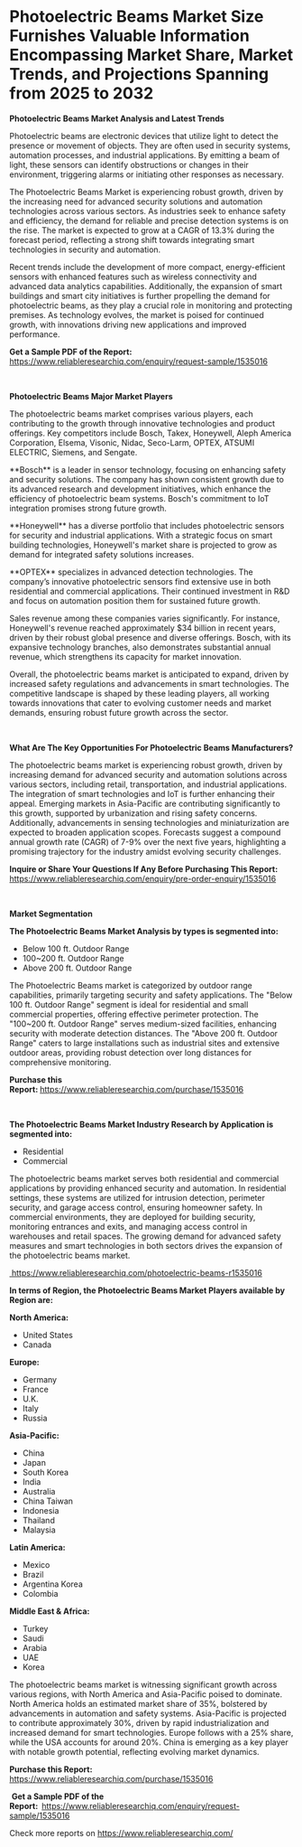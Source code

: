 <p><h1>Photoelectric Beams Market Size Furnishes Valuable Information Encompassing Market Share, Market Trends, and Projections Spanning from 2025 to 2032</h1></p><p><strong>Photoelectric Beams Market Analysis and Latest Trends</strong></p>
<p><p>Photoelectric beams are electronic devices that utilize light to detect the presence or movement of objects. They are often used in security systems, automation processes, and industrial applications. By emitting a beam of light, these sensors can identify obstructions or changes in their environment, triggering alarms or initiating other responses as necessary. </p><p>The Photoelectric Beams Market is experiencing robust growth, driven by the increasing need for advanced security solutions and automation technologies across various sectors. As industries seek to enhance safety and efficiency, the demand for reliable and precise detection systems is on the rise. The market is expected to grow at a CAGR of 13.3% during the forecast period, reflecting a strong shift towards integrating smart technologies in security and automation.</p><p>Recent trends include the development of more compact, energy-efficient sensors with enhanced features such as wireless connectivity and advanced data analytics capabilities. Additionally, the expansion of smart buildings and smart city initiatives is further propelling the demand for photoelectric beams, as they play a crucial role in monitoring and protecting premises. As technology evolves, the market is poised for continued growth, with innovations driving new applications and improved performance.</p></p>
<p><strong>Get a Sample PDF of the Report:&nbsp;</strong> <a href="https://www.reliableresearchiq.com/enquiry/request-sample/1535016?utm_campaign=973&utm_medium=2&utm_source=Github&utm_content=ia&utm_term=17022025&utm_id=photoelectric-beams">https://www.reliableresearchiq.com/enquiry/request-sample/1535016</a></p>
<p>&nbsp;</p>
<p><strong>Photoelectric Beams Major Market Players</strong></p>
<p><p>The photoelectric beams market comprises various players, each contributing to the growth through innovative technologies and product offerings. Key competitors include Bosch, Takex, Honeywell, Aleph America Corporation, Elsema, Visonic, Nidac, Seco-Larm, OPTEX, ATSUMI ELECTRIC, Siemens, and Sengate. </p><p>**Bosch** is a leader in sensor technology, focusing on enhancing safety and security solutions. The company has shown consistent growth due to its advanced research and development initiatives, which enhance the efficiency of photoelectric beam systems. Bosch's commitment to IoT integration promises strong future growth.</p><p>**Honeywell** has a diverse portfolio that includes photoelectric sensors for security and industrial applications. With a strategic focus on smart building technologies, Honeywell's market share is projected to grow as demand for integrated safety solutions increases. </p><p>**OPTEX** specializes in advanced detection technologies. The company’s innovative photoelectric sensors find extensive use in both residential and commercial applications. Their continued investment in R&D and focus on automation position them for sustained future growth.</p><p>Sales revenue among these companies varies significantly. For instance, Honeywell's revenue reached approximately $34 billion in recent years, driven by their robust global presence and diverse offerings. Bosch, with its expansive technology branches, also demonstrates substantial annual revenue, which strengthens its capacity for market innovation. </p><p>Overall, the photoelectric beams market is anticipated to expand, driven by increased safety regulations and advancements in smart technologies. The competitive landscape is shaped by these leading players, all working towards innovations that cater to evolving customer needs and market demands, ensuring robust future growth across the sector.</p></p>
<p>&nbsp;</p>
<p><strong>What Are The Key Opportunities For Photoelectric Beams Manufacturers?</strong></p>
<p><p>The photoelectric beams market is experiencing robust growth, driven by increasing demand for advanced security and automation solutions across various sectors, including retail, transportation, and industrial applications. The integration of smart technologies and IoT is further enhancing their appeal. Emerging markets in Asia-Pacific are contributing significantly to this growth, supported by urbanization and rising safety concerns. Additionally, advancements in sensing technologies and miniaturization are expected to broaden application scopes. Forecasts suggest a compound annual growth rate (CAGR) of 7-9% over the next five years, highlighting a promising trajectory for the industry amidst evolving security challenges.</p></p>
<p><strong>Inquire or Share Your Questions If Any Before Purchasing This Report:</strong> <a href="https://www.reliableresearchiq.com/enquiry/pre-order-enquiry/1535016?utm_campaign=973&utm_medium=2&utm_source=Github&utm_content=ia&utm_term=17022025&utm_id=photoelectric-beams">https://www.reliableresearchiq.com/enquiry/pre-order-enquiry/1535016</a></p>
<p>&nbsp;</p>
<p><strong>Market Segmentation</strong></p>
<p><strong>The Photoelectric Beams Market Analysis by types is segmented into:</strong></p>
<p><ul><li>Below 100 ft. Outdoor Range</li><li>100~200 ft. Outdoor Range</li><li>Above 200 ft. Outdoor Range</li></ul></p>
<p><p>The Photoelectric Beams market is categorized by outdoor range capabilities, primarily targeting security and safety applications. The "Below 100 ft. Outdoor Range" segment is ideal for residential and small commercial properties, offering effective perimeter protection. The "100~200 ft. Outdoor Range" serves medium-sized facilities, enhancing security with moderate detection distances. The "Above 200 ft. Outdoor Range" caters to large installations such as industrial sites and extensive outdoor areas, providing robust detection over long distances for comprehensive monitoring.</p></p>
<p><strong>Purchase this Report:&nbsp;</strong><a href="https://www.reliableresearchiq.com/purchase/1535016?utm_campaign=973&utm_medium=2&utm_source=Github&utm_content=ia&utm_term=17022025&utm_id=photoelectric-beams">https://www.reliableresearchiq.com/purchase/1535016</a></p>
<p>&nbsp;</p>
<p><strong>The Photoelectric Beams Market Industry Research by Application is segmented into:</strong></p>
<p><ul><li>Residential</li><li>Commercial</li></ul></p>
<p><p>The photoelectric beams market serves both residential and commercial applications by providing enhanced security and automation. In residential settings, these systems are utilized for intrusion detection, perimeter security, and garage access control, ensuring homeowner safety. In commercial environments, they are deployed for building security, monitoring entrances and exits, and managing access control in warehouses and retail spaces. The growing demand for advanced safety measures and smart technologies in both sectors drives the expansion of the photoelectric beams market.</p></p>
<p><a href="https://www.reliableresearchiq.com/photoelectric-beams-r1535016?utm_campaign=973&utm_medium=2&utm_source=Github&utm_content=ia&utm_term=17022025&utm_id=photoelectric-beams">&nbsp;https://www.reliableresearchiq.com/photoelectric-beams-r1535016</a></p>
<p><strong>In terms of Region, the Photoelectric Beams Market Players available by Region are:</strong></p>
<p>
    <p> <strong> North America: </strong>
        <ul>
            <li>United States</li>
            <li>Canada</li>
        </ul>
        </p> 
    <p> <strong> Europe: </strong>
        <ul>
            <li>Germany</li>
            <li>France</li>
            <li>U.K.</li>
            <li>Italy</li>
            <li>Russia</li>
        </ul>
        </p> 
    <p> <strong> Asia-Pacific: </strong>
        <ul>
            <li>China</li>
            <li>Japan</li>
            <li>South Korea</li>
            <li>India</li>
            <li>Australia</li>
            <li>China Taiwan</li>
            <li>Indonesia</li>
            <li>Thailand</li>
            <li>Malaysia</li>
        </ul>
        </p> 
    <p> <strong> Latin America: </strong>
        <ul>
            <li>Mexico</li>
            <li>Brazil</li>
            <li>Argentina Korea</li>
            <li>Colombia</li>
        </ul>
        </p> 
    <p> <strong> Middle East & Africa: </strong>
        <ul>
            <li>Turkey</li>
            <li>Saudi</li>
            <li>Arabia</li>
            <li>UAE</li>
            <li>Korea</li>
        </ul>
    </p>
    </p>
<p><p>The photoelectric beams market is witnessing significant growth across various regions, with North America and Asia-Pacific poised to dominate. North America holds an estimated market share of 35%, bolstered by advancements in automation and safety systems. Asia-Pacific is projected to contribute approximately 30%, driven by rapid industrialization and increased demand for smart technologies. Europe follows with a 25% share, while the USA accounts for around 20%. China is emerging as a key player with notable growth potential, reflecting evolving market dynamics.</p></p>
<p><strong>Purchase this Report: </strong><a href="https://www.reliableresearchiq.com/purchase/1535016?utm_campaign=973&utm_medium=2&utm_source=Github&utm_content=ia&utm_term=17022025&utm_id=photoelectric-beams">https://www.reliableresearchiq.com/purchase/1535016</a></p>
<p>&nbsp;<strong>Get a Sample PDF of the Report:&nbsp;&nbsp;</strong><a href="https://www.reliableresearchiq.com/enquiry/request-sample/1535016?utm_campaign=973&utm_medium=2&utm_source=Github&utm_content=ia&utm_term=17022025&utm_id=photoelectric-beams">https://www.reliableresearchiq.com/enquiry/request-sample/1535016</a></p>
<p><strong></strong></p>
<p>Check more reports on <a href="https://www.reliableresearchiq.com/?utm_campaign=973&utm_medium=2&utm_source=Github&utm_content=ia&utm_term=17022025&utm_id=photoelectric-beams">https://www.reliableresearchiq.com/</a></p>